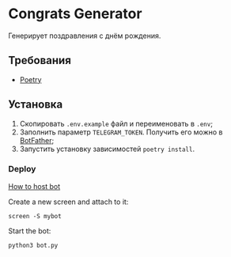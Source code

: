# Congrats Generator
Генерирует поздравления с днём рождения.

## Требования
- [Poetry](https://python-poetry.org/)

## Установка
1. Скопировать `.env.example` файл и переименовать в `.env`;
2. Заполнить параметр `TELEGRAM_TOKEN`. Получить его можно в [BotFather](https://telegram.me/BotFather);
3. Запустить установку зависимостей `poetry install`.

### Deploy
[How to host bot](https://github.com/python-telegram-bot/python-telegram-bot/wiki/Hosting-your-bot)

Create a new screen and attach to it:

```shell
screen -S mybot
```

Start the bot:

```shell
python3 bot.py
```